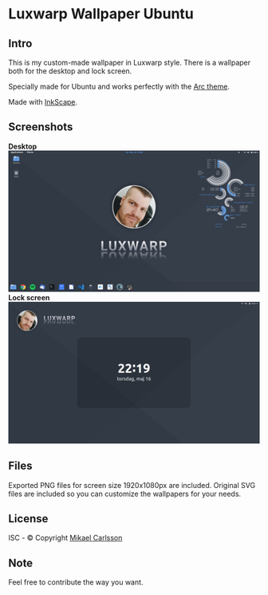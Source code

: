 # Luxwarp Wallpaper Ubuntu

## Intro

This is my custom-made wallpaper in Luxwarp style. There is a wallpaper both for the desktop and lock screen.

Specially made for Ubuntu and works perfectly with the [Arc theme](https://github.com/horst3180/arc-theme).

Made with [InkScape](https://inkscape.org/).

## Screenshots

**Desktop**
![screenshot of dekstop](screenshots/screenshot-desktop.png)
**Lock screen**
![Screenshot of lock screen](screenshots/screenshot-lock-screen.png)

## Files

Exported PNG files for screen size 1920x1080px are included.
Original SVG files are included so you can customize the wallpapers for your needs.

## License

ISC - © Copyright [Mikael Carlsson](http://luxwarp.info)

## Note

Feel free to contribute the way you want.
